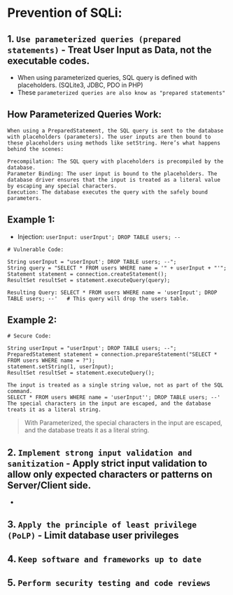 # Prevention of SQLi:

## 1. `Use parameterized queries (prepared statements)` - Treat User Input as Data, not the executable codes.
- When using parameterized queries, SQL query is defined with placeholders. (SQLite3, JDBC, PDO in PHP)
- These `parameterized queries are also know as "prepared statements"`

## How Parameterized Queries Work:
```
When using a PreparedStatement, the SQL query is sent to the database with placeholders (parameters). The user inputs are then bound to these placeholders using methods like setString. Here’s what happens behind the scenes:

Precompilation: The SQL query with placeholders is precompiled by the database.
Parameter Binding: The user input is bound to the placeholders. The database driver ensures that the input is treated as a literal value by escaping any special characters.
Execution: The database executes the query with the safely bound parameters.
```

## Example 1:
- Injection: `userInput: userInput'; DROP TABLE users; --`

```
# Vulnerable Code:

String userInput = "userInput'; DROP TABLE users; --";
String query = "SELECT * FROM users WHERE name = '" + userInput + "'";
Statement statement = connection.createStatement();
ResultSet resultSet = statement.executeQuery(query);

Resulting Query: SELECT * FROM users WHERE name = 'userInput'; DROP TABLE users; --'   # This query will drop the users table.
```

## Example 2:
```
# Secure Code:

String userInput = "userInput'; DROP TABLE users; --";
PreparedStatement statement = connection.prepareStatement("SELECT * FROM users WHERE name = ?");
statement.setString(1, userInput);
ResultSet resultSet = statement.executeQuery();

The input is treated as a single string value, not as part of the SQL command.
SELECT * FROM users WHERE name = 'userInput''; DROP TABLE users; --'     The special characters in the input are escaped, and the database treats it as a literal string.
```

> With Parameterized, the special characters in the input are escaped, and the database treats it as a literal string.


## 2. `Implement strong input validation and sanitization` - Apply strict input validation to allow only expected characters or patterns on Server/Client side.
- 


## 3. `Apply the principle of least privilege (PoLP)` - Limit database user privileges

## 4. `Keep software and frameworks up to date`

## 5. `Perform security testing and code reviews`
